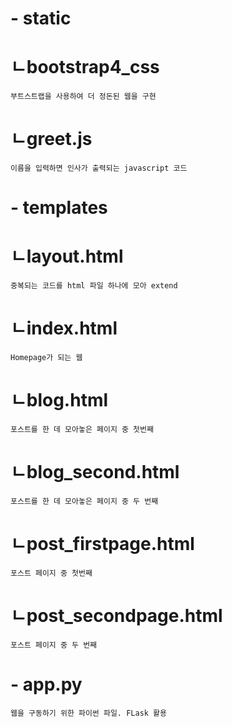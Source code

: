 # - static
# ㄴbootstrap4_css
    부트스트랩을 사용하여 더 정돈된 웹을 구현
# ㄴgreet.js
    이름을 입력하면 인사가 출력되는 javascript 코드
# - templates
# ㄴlayout.html
    중복되는 코드를 html 파일 하나에 모아 extend
# ㄴindex.html
    Homepage가 되는 웹
# ㄴblog.html
    포스트를 한 데 모아놓은 페이지 중 첫번째
# ㄴblog_second.html
    포스트를 한 데 모아놓은 페이지 중 두 번째
# ㄴpost_firstpage.html
    포스트 페이지 중 첫번째
# ㄴpost_secondpage.html
    포스트 페이지 중 두 번째
# - app.py
    웹을 구동하기 위한 파이썬 파일. FLask 활용
